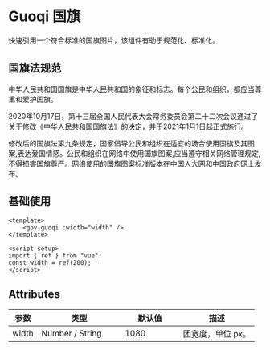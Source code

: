 <script setup>
import guoqiBase from "./guoqi-base.vue"
</script>

# Guoqi 国旗

快速引用一个符合标准的国旗图片，该组件有助于规范化、标准化。


## 国旗法规范

中华人民共和国国旗是中华人民共和国的象征和标志。每个公民和组织，都应当尊重和爱护国旗。

2020年10月17日，第十三届全国人民代表大会常务委员会第二十二次会议通过了关于修改《中华人民共和国国旗法》的决定，并于2021年1月1日起正式施行。

修改后的国旗法第九条规定，国家倡导公民和组织在适宜的场合使用国旗及其图案,表达爱国情感。公民和组织在网络中使用国旗图案,应当遵守相关网络管理规定,不得损害国旗尊严。网络使用的国旗图案标准版本在中国人大网和中国政府网上发布。


## 基础使用

<guoqiBase />

```vue
<template>
	<gov-guoqi :width="width" />
</template>

<script setup>
import { ref } from "vue";
const width = ref(200);
</script>

```



## Attributes

<table>
  <thead>
    <tr>
      <th>参数</th>
      <th width="150">类型</th>
      <th width="100">默认值</th>
      <th>描述</th>
    </tr>
  </thead>
  <tbody>
    <tr>
      <td>width</td>
      <td>Number / String</td>
      <td>1080</td>
      <td>团宽度，单位 px。</td>
    </tr>
  </tbody>
</table>
